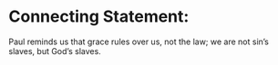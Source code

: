 # Connecting Statement:

Paul reminds us that grace rules over us, not the law; we are not sin’s slaves, but God’s slaves.